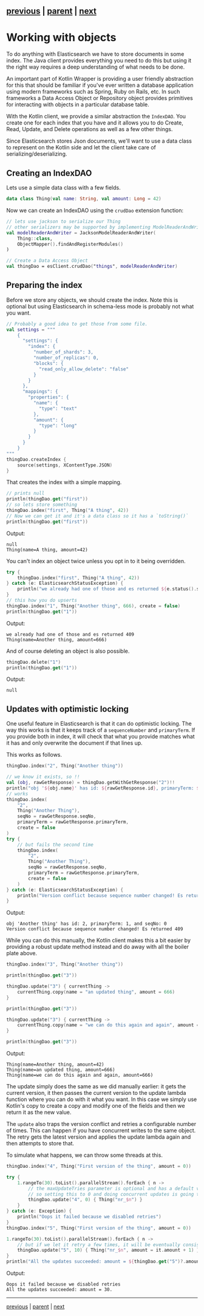 [previous](creating-client.md) | [parent](index.md) | [next](bulk-indexing.md)
---

# Working with objects

To do anything with Elasticsearch we have to store documents in some index. The Java client
provides everything you need to do this but using it the right way requires a deep understanding of
what needs to be done.

An important part of Kotlin Wrapper is providing a user friendly abstraction for this that 
should be familiar if you've ever written a database application using modern frameworks such
as Spring, Ruby on Rails, etc. In such frameworks a Data Access Object or Repository object 
provides primitives for interacting with objects in a particular database table.

With the Kotlin client, we provide a similar abstraction the `IndexDAO`. You create one for each 
index that you have and it allows you to do Create, Read, Update, and Delete operations as well as 
a few other things.

Since Elasticsearch stores Json documents, we'll want to use a data class to represent on the 
Kotlin side and let the client take care of serializing/deserializing.

## Creating an IndexDAO

Lets use a simple data class with a few fields.

```kotlin
data class Thing(val name: String, val amount: Long = 42)
```

Now we can create an IndexDAO using the `crudDao` extension function:

```kotlin
// lets use jackson to serialize our Thing
// other serializers may be supported by implementing ModelReaderAndWriter
val modelReaderAndWriter = JacksonModelReaderAndWriter(
    Thing::class,
    ObjectMapper().findAndRegisterModules()
)

// Create a Data Access Object
val thingDao = esClient.crudDao("things", modelReaderAndWriter)
```

## Preparing the index

Before we store any objects, we should create the index. Note this is optional but using
Elasticsearch in schema-less mode is probably not what you want.

```kotlin
// Probably a good idea to get those from some file.
val settings = """
    {
      "settings": {
        "index": {
          "number_of_shards": 3,
          "number_of_replicas": 0,
          "blocks": {
            "read_only_allow_delete": "false"
          }
        }
      },
      "mappings": {
        "properties": {
          "name": {
            "type": "text"
          },
          "amount": {
            "type": "long"
          }
        }
      }
    }
"""
thingDao.createIndex {
    source(settings, XContentType.JSON)
}
```

That creates the index with a simple mapping.

```kotlin
// prints null
println(thingDao.get("first"))
// so lets store something
thingDao.index("first", Thing("A thing", 42))
// Now we can get it and it's a data class so it has a `toString()`
println(thingDao.get("first"))
```

Output:

```
null
Thing(name=A thing, amount=42)

```

You can't index an object twice unless you opt in to it being overridden.

```kotlin
try {
    thingDao.index("first", Thing("A thing", 42))
} catch (e: ElasticsearchStatusException) {
    println("we already had one of those and es returned ${e.status().status}")
}
// this how you do upserts
thingDao.index("1", Thing("Another thing", 666), create = false)
println(thingDao.get("1"))
```

Output:

```
we already had one of those and es returned 409
Thing(name=Another thing, amount=666)

```

And of course deleting an object is also possible.

```kotlin
thingDao.delete("1")
println(thingDao.get("1"))
```

Output:

```
null

```

## Updates with optimistic locking

One useful feature in Elasticsearch is that it can do optimistic locking. The way this works is
that it keeps track of a `sequenceNumber` and `primaryTerm`. If you provide both in index, it will 
check that what you provide matches what it has and only overwrite the document if that lines up.

This works as follows.

```kotlin
thingDao.index("2", Thing("Another thing"))

// we know it exists, so !!
val (obj, rawGetResponse) = thingDao.getWithGetResponse("2")!!
println("obj '${obj.name}' has id: ${rawGetResponse.id}, primaryTerm: ${rawGetResponse.primaryTerm}, and seqNo: ${rawGetResponse.seqNo}")
// works
thingDao.index(
    "2",
    Thing("Another Thing"),
    seqNo = rawGetResponse.seqNo,
    primaryTerm = rawGetResponse.primaryTerm,
    create = false
)
try {
    // but fails the second time
    thingDao.index(
        "2",
        Thing("Another Thing"),
        seqNo = rawGetResponse.seqNo,
        primaryTerm = rawGetResponse.primaryTerm,
        create = false
    )
} catch (e: ElasticsearchStatusException) {
    println("Version conflict because sequence number changed! Es returned ${e.status().status}")
}
```

Output:

```
obj 'Another thing' has id: 2, primaryTerm: 1, and seqNo: 0
Version conflict because sequence number changed! Es returned 409

```

While you can do this manually, the Kotlin client makes this a bit easier by providing a robust 
update method instead and do away with all the boiler plate above.

```kotlin
thingDao.index("3", Thing("Another thing"))

println(thingDao.get("3"))

thingDao.update("3") { currentThing ->
    currentThing.copy(name = "an updated thing", amount = 666)
}

println(thingDao.get("3"))

thingDao.update("3") { currentThing ->
    currentThing.copy(name = "we can do this again and again", amount = 666)
}

println(thingDao.get("3"))
```

Output:

```
Thing(name=Another thing, amount=42)
Thing(name=an updated thing, amount=666)
Thing(name=we can do this again and again, amount=666)

```

The update simply does the same as we did manually earlier: it gets the current version, 
it then passes the current version to the update lambda function where you can do with it what you 
want. In this case we simply use Kotlin's copy to create a copy and modify one of the fields and 
then we return it as the new value. 

The `update` also traps the version conflict and retries a configurable number of times. This can happen
if you have concurrent writes to the same object. The retry gets the latest version and applies
the update lambda again and then attempts to store that.

To simulate what happens, we can throw some threads at this.

```kotlin
thingDao.index("4", Thing("First version of the thing", amount = 0))

try {
    1.rangeTo(30).toList().parallelStream().forEach { n ->
        // the maxUpdateTries parameter is optional and has a default value of 2
        // so setting this to 0 and doing concurrent updates is going to fail
        thingDao.update("4", 0) { Thing("nr_$n") }
    }
} catch (e: Exception) {
    println("Oops it failed because we disabled retries")
}
thingDao.index("5", Thing("First version of the thing", amount = 0))

1.rangeTo(30).toList().parallelStream().forEach { n ->
    // but if we let it retry a few times, it will be eventually consistent
    thingDao.update("5", 10) { Thing("nr_$n", amount = it.amount + 1) }
}
println("All the updates succeeded: amount = ${thingDao.get("5")?.amount}.")
```

Output:

```
Oops it failed because we disabled retries
All the updates succeeded: amount = 30.

```


---

[previous](creating-client.md) | [parent](index.md) | [next](bulk-indexing.md)